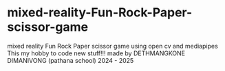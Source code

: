 # mixed-reality-Fun-Rock-Paper-scissor-game
mixed reality Fun Rock Paper scissor game using open cv and mediapipes
This my hobby to code new stuff!!!
made by DETHMANGKONE DIMANIVONG (pathana school) 2024 - 2025
